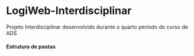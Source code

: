 # LogiWeb-Interdisciplinar
Projeto Interdisciplinar desenvolvido durante o quarto período do curso de ADS



#### Estrutura de pastas 
